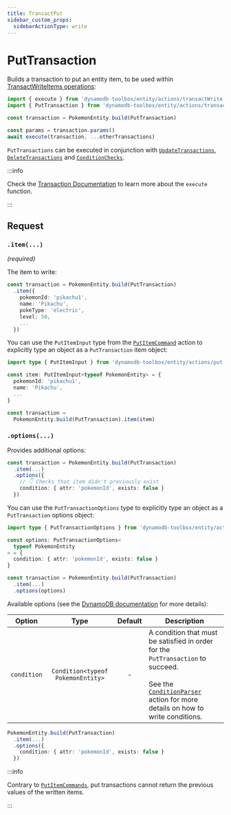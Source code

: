 ```yaml
---
title: TransactPut
sidebar_custom_props:
  sidebarActionType: write
---
```


# PutTransaction

Builds a transaction to put an entity item, to be used within [TransactWriteItems operations](https://docs.aws.amazon.com/amazondynamodb/latest/APIReference/API_TransactWriteItems.html):

```ts
import { execute } from 'dynamodb-toolbox/entity/actions/transactWrite'
import { PutTransaction } from 'dynamodb-toolbox/entity/actions/transactPut'

const transaction = PokemonEntity.build(PutTransaction)

const params = transaction.params()
await execute(transaction, ...otherTransactions)
```

`PutTransactions` can be executed in conjunction with [`UpdateTransactions`](../12-transact-update/index.md), [`DeleteTransactions`](../13-transact-delete/index.md) and [`ConditionChecks`](../14-condition-check/index.md).

:::info

Check the [Transaction Documentation](../9-transactions/index.md#transactwrite) to learn more about the `execute` function.

:::

## Request

### `.item(...)`

<p style={{ marginTop: '-15px' }}><i>(required)</i></p>

The item to write:

```ts
const transaction = PokemonEntity.build(PutTransaction)
  .item({
    pokemonId: 'pikachu1',
    name: 'Pikachu',
    pokeType: 'electric',
    level: 50,
    ...
  })
```

You can use the `PutItemInput` type from the [`PutItemCommand`](../2-put-item/index.md) action to explicitly type an object as a `PutTransaction` item object:

```ts
import type { PutItemInput } from 'dynamodb-toolbox/entity/actions/put'

const item: PutItemInput<typeof PokemonEntity> = {
  pokemonId: 'pikachu1',
  name: 'Pikachu',
  ...
}

const transaction =
  PokemonEntity.build(PutTransaction).item(item)
```

### `.options(...)`

Provides additional options:

```ts
const transaction = PokemonEntity.build(PutTransaction)
  .item(...)
  .options({
    // 👇 Checks that item didn't previously exist
    condition: { attr: 'pokemonId', exists: false }
  })
```

You can use the `PutTransactionOptions` type to explicitly type an object as a `PutTransaction` options object:

```ts
import type { PutTransactionOptions } from 'dynamodb-toolbox/entity/actions/transactPut'

const options: PutTransactionOptions<
  typeof PokemonEntity
> = {
  condition: { attr: 'pokemonId', exists: false }
}

const transaction = PokemonEntity.build(PutTransaction)
  .item(...)
  .options(options)
```

Available options (see the [DynamoDB documentation](https://docs.aws.amazon.com/amazondynamodb/latest/APIReference/API_TransactWriteItems.html#API_TransactWriteItems_RequestParameters) for more details):

| Option      |               Type                | Default | Description                                                                                                                                                                                                                   |
| ----------- | :-------------------------------: | :-----: | ----------------------------------------------------------------------------------------------------------------------------------------------------------------------------------------------------------------------------- |
| `condition` | `Condition<typeof PokemonEntity>` |    -    | A condition that must be satisfied in order for the `PutTransaction` to succeed.<br/><br/>See the [`ConditionParser`](../17-parse-condition/index.md#building-conditions) action for more details on how to write conditions. |

```ts
PokemonEntity.build(PutTransaction)
  .item(...)
  .options({
    condition: { attr: 'pokemonId', exists: false }
  })
```

:::info

Contrary to [`PutItemCommands`](../2-put-item/index.md), put transactions cannot return the previous values of the written items.

:::

